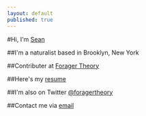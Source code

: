 ```yaml
---
layout: default
published: true
---
```


#Hi, I'm [Sean](http://seanzimmer.github.io)

##I'm a naturalist based in Brooklyn, New York

##Contributer at [Forager Theory](http://foragertheory.com)

##Here's my [resume](#)

##I'm also on Twitter [@foragertheory](http://twitter.com/foragertheory)

##Contact me via <a href="mailto:seankzimmer@gmail.com">email</a>